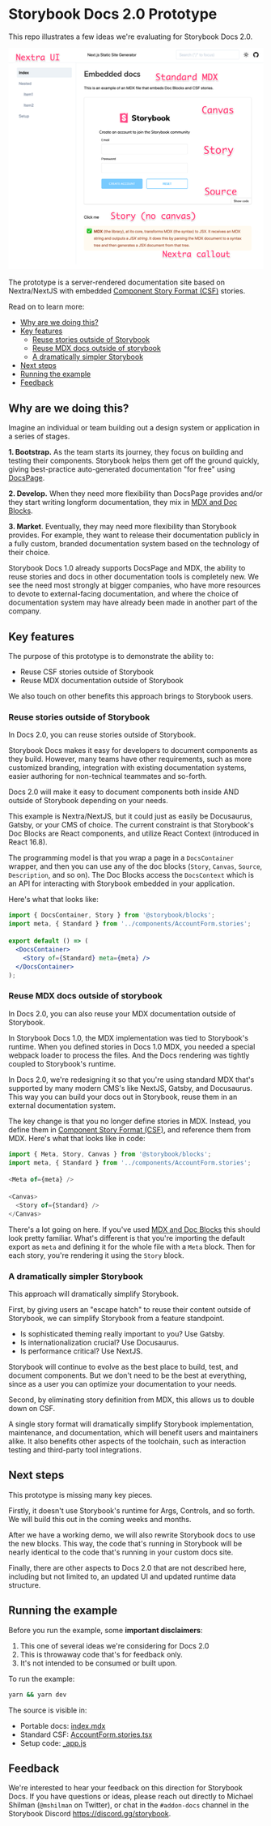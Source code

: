 <h1>Storybook Docs 2.0 Prototype</h1>

This repo illustrates a few ideas we're evaluating for Storybook Docs 2.0.

<img src="./screenshot.png" />

The prototype is a server-rendered documentation site based on Nextra/NextJS with embedded [Component Story Format (CSF)](https://storybook.js.org/docs/react/api/csf) stories.

Read on to learn more:

- [Why are we doing this?](#why-are-we-doing-this)
- [Key features](#key-features)
  - [Reuse stories outside of Storybook](#reuse-stories-outside-of-storybook)
  - [Reuse MDX docs outside of storybook](#reuse-mdx-docs-outside-of-storybook)
  - [A dramatically simpler Storybook](#a-dramatically-simpler-storybook)
- [Next steps](#next-steps)
- [Running the example](#running-the-example)
- [Feedback](#feedback)

## Why are we doing this?

Imagine an individual or team building out a design system or application in a series of stages.

**1. Bootstrap.** As the team starts its journey, they focus on building and testing their components. Storybook helps them get off the ground quickly, giving best-practice auto-generated documentation "for free" using [DocsPage](https://storybook.js.org/docs/react/writing-docs/docs-page).

**2. Develop.** When they need more flexibility than DocsPage provides and/or they start writing longform documentation, they mix in [MDX and Doc Blocks](https://storybook.js.org/docs/react/api/mdx).

**3. Market**. Eventually, they may need more flexibility than Storybook provides. For example, they want to release their documentation publicly in a fully custom, branded documentation system based on the technology of their choice.

Storybook Docs 1.0 already supports DocsPage and MDX, the ability to reuse stories and docs in other documentation tools is completely new. We see the need most strongly at bigger companies, who have more resources to devote to external-facing documentation, and where the choice of documentation system may have already been made in another part of the company.

## Key features

The purpose of this prototype is to demonstrate the ability to:

- Reuse CSF stories outside of Storybook
- Reuse MDX documentation outside of Storybook

We also touch on other benefits this approach brings to Storybook users.

### Reuse stories outside of Storybook

In Docs 2.0, you can reuse stories outside of Storybook.

Storybook Docs makes it easy for developers to document components as they build. However, many teams have other requirements, such as more customized branding, integration with existing documentation systems, easier authoring for non-technical teammates and so-forth.

Docs 2.0 will make it easy to document components both inside AND outside of Storybook depending on your needs.

This example is Nextra/NextJS, but it could just as easily be Docusaurus, Gatsby, or your CMS of choice. The current constraint is that Storybook's Doc Blocks are React components, and utilize React Context (introduced in React 16.8).

The programming model is that you wrap a page in a `DocsContainer` wrapper, and then you can use any of the doc blocks (`Story`, `Canvas`, `Source`, `Description`, and so on). The Doc Blocks access the `DocsContext` which is an API for interacting with Storybook embedded in your application.

Here's what that looks like:

```jsx
import { DocsContainer, Story } from '@storybook/blocks';
import meta, { Standard } from '../components/AccountForm.stories';

export default () => (
  <DocsContainer>
    <Story of={Standard} meta={meta} />
  </DocsContainer>
);
```

### Reuse MDX docs outside of storybook

In Docs 2.0, you can also reuse your MDX documentation outside of Storybook.

In Storybook Docs 1.0, the MDX implementation was tied to Storybook's runtime. When you defined stories in Docs 1.0 MDX, you needed a special webpack loader to process the files. And the Docs rendering was tightly coupled to Storybook's runtime.

In Docs 2.0, we're redesigning it so that you're using standard MDX that's supported by many modern CMS's like NextJS, Gatsby, and Docusaurus. This way you can build your docs out in Storybook, reuse them in an external documentation system.

The key change is that you no longer define stories in MDX. Instead, you define them in [Component Story Format (CSF)](https://storybook.js.org/docs/react/api/csf), and reference them from MDX. Here's what that looks like in code:

```js
import { Meta, Story, Canvas } from '@storybook/blocks';
import meta, { Standard } from '../components/AccountForm.stories';

<Meta of={meta} />

<Canvas>
  <Story of={Standard} />
</Canvas>
```

There's a lot going on here. If you've used [MDX and Doc Blocks](https://storybook.js.org/docs/react/api/mdx) this should look pretty familiar. What's different is that you're importing the default export as `meta` and defining it for the whole file with a `Meta` block. Then for each story, you're rendering it using the `Story` block.

### A dramatically simpler Storybook

This approach will dramatically simplify Storybook.

First, by giving users an "escape hatch" to reuse their content outside of Storybook, we can simplify Storybook from a feature standpoint.

- Is sophisticated theming really important to you? Use Gatsby.
- Is internationalization crucial? Use Docusaurus.
- Is performance critical? Use NextJS.

Storybook will continue to evolve as the best place to build, test, and document components. But we don't need to be the best at everything, since as a user you can optimize your documentation to your needs.

Second, by eliminating story definition from MDX, this allows us to double down on CSF.

A single story format will dramatically simplify Storybook implementation, maintenance, and documentation, which will benefit users and maintainers alike. It also benefits other aspects of the toolchain, such as interaction testing and third-party tool integrations.

## Next steps

This prototype is missing many key pieces.

Firstly, it doesn't use Storybook's runtime for Args, Controls, and so forth. We will build this out in the coming weeks and months.

After we have a working demo, we will also rewrite Storybook docs to use the new blocks. This way, the code that's running in Storybook will be nearly identical to the code that's running in your custom docs site.

Finally, there are other aspects to Docs 2.0 that are not described here, including but not limited to, an updated UI and updated runtime data structure.

## Running the example

Before you run the example, some **important disclaimers**:

1. This one of several ideas we're considering for Docs 2.0
2. This is throwaway code that's for feedback only.
3. It's not intended to be consumed or built upon.

To run the example:

```sh
yarn && yarn dev
```

The source is visible in:

- Portable docs: [index.mdx](./pages/index.mdx)
- Standard CSF: [AccountForm.stories.tsx](./components/AccountForm.stories.tsx)
- Setup code: [\_app.js](./pages/_app.js)

## Feedback

We're interested to hear your feedback on this direction for Storybook Docs. If you have questions or ideas, please reach out directly to Michael Shilman (`@mshilman` on Twitter), or chat in the `#addon-docs` channel in the Storybook Discord https://discord.gg/storybook.
